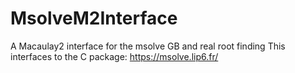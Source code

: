 # MsolveM2Interface
A Macaulay2 interface for the msolve GB and real root finding 
This interfaces to the C package: https://msolve.lip6.fr/
